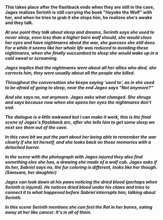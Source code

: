 **This takes place after the flashback ends when they are still in the cave, Jagex realizes Serinth is still carrying the book "Heyoke the Wolf" with her, and when he tries to grab it she stops him, he realizes she's awake and they talk.**

***At one point they talk about sleep and dreams, Serinth says she used to never sleep, even less than a higher born wolf should, she would close her eyes and have nightmares about the war, she guesses she still does.
For a while it seems like her whole life was reduced to avoiding these nightmares, when she finally succumbed to sleep she would wake up in a cold sweat or screaming.***

***Jagex implies that the nightmares were about all her allies who died, she corrects him, they were usually about all the people she killed.***

***Throughout the conversation she keeps saying 'used to', as in she used to be afraid of going to sleep, near the end Jagex says "Not anymore?"***

***And she says no, not anymore.
Jagex asks what changed.
She shrugs and says because now when she opens her eyes the nightmares don't end.***

***The dialogue is a little awkward but I can make it work, this is the final scene of Jagex's flashback arc, after she tells him to get some sleep we next see them out of the cave.***

***In this cave bit we put the part about her being able to remember the war clearly if she let herself, and she looks back on those memories with a detached horror.***

***In the scene with the photograph with Jagex injured they also find something else she has, a drawing she made of a wolf cub. Jagex asks if its her, Sabriel says no, the fur coloring is different, looks like her though. (Samsara, her daughter)***

***Jagex can look down at his paws noticing the dried blood (perhaps when Serinth is injured).
He notices dried blood under his claws and tries to connect it to what happened before Sabriel interrupts him, talking about Serinth.***

***In this scene Serinth mentions she can feel the Rot in her bones, eating away at her like cancer.
It's in all of them.***